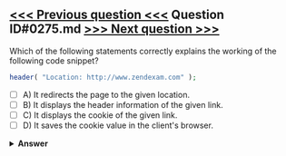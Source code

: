 [<<< Previous question <<<](0274.md)   Question ID#0275.md   [>>> Next question >>>](0276.md)
---

Which of the following statements correctly explains the working of the following code snippet?

```php
header( "Location: http://www.zendexam.com" );
```

- [ ] A) It redirects the page to the given location.
- [ ] B) It displays the header information of the given link.
- [ ] C) It displays the cookie of the given link.
- [ ] D) It saves the cookie value in the client's browser.

<details><summary><b>Answer</b></summary>
<p>
  Answer: <strong>A</strong>
</p>
</details>
